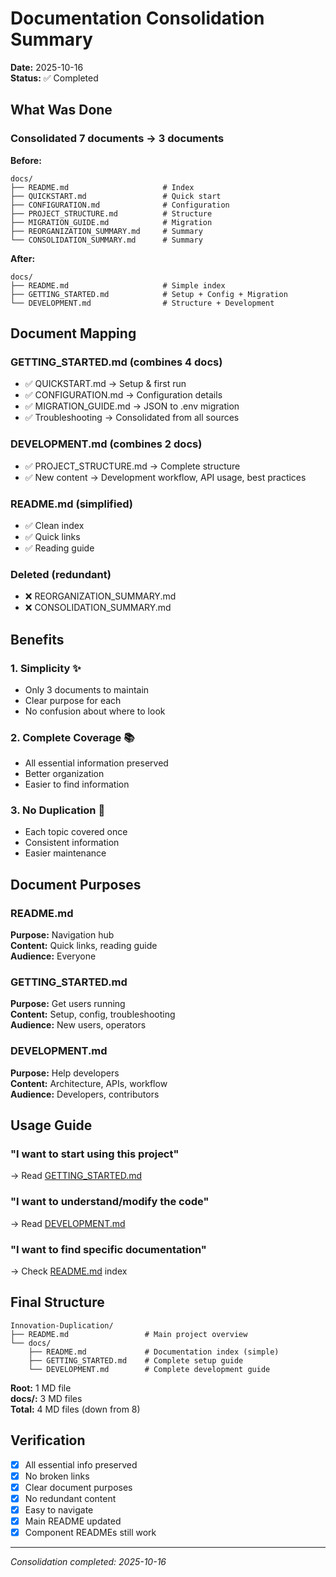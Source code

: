 # Documentation Consolidation Summary

**Date:** 2025-10-16  
**Status:** ✅ Completed

## What Was Done

### Consolidated 7 documents → 3 documents

**Before:**
```
docs/
├── README.md                     # Index
├── QUICKSTART.md                 # Quick start
├── CONFIGURATION.md              # Configuration
├── PROJECT_STRUCTURE.md          # Structure
├── MIGRATION_GUIDE.md            # Migration
├── REORGANIZATION_SUMMARY.md     # Summary
└── CONSOLIDATION_SUMMARY.md      # Summary
```

**After:**
```
docs/
├── README.md                     # Simple index
├── GETTING_STARTED.md            # Setup + Config + Migration
└── DEVELOPMENT.md                # Structure + Development
```

## Document Mapping

### GETTING_STARTED.md (combines 4 docs)
- ✅ QUICKSTART.md → Setup & first run
- ✅ CONFIGURATION.md → Configuration details
- ✅ MIGRATION_GUIDE.md → JSON to .env migration
- ✅ Troubleshooting → Consolidated from all sources

### DEVELOPMENT.md (combines 2 docs)
- ✅ PROJECT_STRUCTURE.md → Complete structure
- ✅ New content → Development workflow, API usage, best practices

### README.md (simplified)
- ✅ Clean index
- ✅ Quick links
- ✅ Reading guide

### Deleted (redundant)
- ❌ REORGANIZATION_SUMMARY.md
- ❌ CONSOLIDATION_SUMMARY.md

## Benefits

### 1. Simplicity ✨
- Only 3 documents to maintain
- Clear purpose for each
- No confusion about where to look

### 2. Complete Coverage 📚
- All essential information preserved
- Better organization
- Easier to find information

### 3. No Duplication 🎯
- Each topic covered once
- Consistent information
- Easier maintenance

## Document Purposes

### README.md
**Purpose:** Navigation hub  
**Content:** Quick links, reading guide  
**Audience:** Everyone

### GETTING_STARTED.md
**Purpose:** Get users running  
**Content:** Setup, config, troubleshooting  
**Audience:** New users, operators

### DEVELOPMENT.md
**Purpose:** Help developers  
**Content:** Architecture, APIs, workflow  
**Audience:** Developers, contributors

## Usage Guide

### "I want to start using this project"
→ Read [GETTING_STARTED.md](GETTING_STARTED.md)

### "I want to understand/modify the code"
→ Read [DEVELOPMENT.md](DEVELOPMENT.md)

### "I want to find specific documentation"
→ Check [README.md](README.md) index

## Final Structure

```
Innovation-Duplication/
├── README.md                 # Main project overview
└── docs/
    ├── README.md             # Documentation index (simple)
    ├── GETTING_STARTED.md    # Complete setup guide
    └── DEVELOPMENT.md        # Complete development guide
```

**Root:** 1 MD file  
**docs/:** 3 MD files  
**Total:** 4 MD files (down from 8)

## Verification

- [x] All essential info preserved
- [x] No broken links
- [x] Clear document purposes
- [x] No redundant content
- [x] Easy to navigate
- [x] Main README updated
- [x] Component READMEs still work

---

*Consolidation completed: 2025-10-16*
